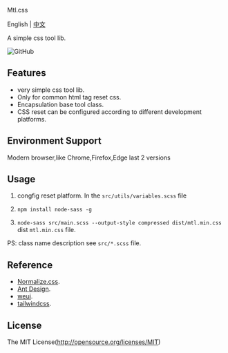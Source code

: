 Mtl.css

English | [中文](README-zh.md)

A simple css tool lib.

![GitHub](https://img.shields.io/github/license/Srooter/Mtl-css)

## Features

- very simple css tool lib.
- Only for common html tag reset css.
- Encapsulation base tool class.
- CSS reset can be configured according to different development platforms.

## Environment Support

Modern browser,like Chrome,Firefox,Edge last 2 versions

## Usage

1. congfig reset platform. In the `src/utils/variables.scss` file

2. `npm install node-sass -g`

3. `node-sass src/main.scss --output-style compressed dist/mtl.min.css` dist `mtl.min.css` file.

PS: class name description see `src/*.scss` file.

## Reference

- [Normalize.css](https://necolas.github.io/normalize.css/).
- [Ant Design](https://ant.design/index-cn).
- [weui](https://weui.io/).
- [tailwindcss](https://tailwindcss.com/).

## License

The MIT License(http://opensource.org/licenses/MIT)
